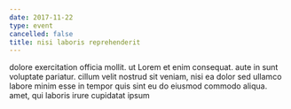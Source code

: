 ```yaml
---
date: 2017-11-22
type: event
cancelled: false
title: nisi laboris reprehenderit
---
```

dolore exercitation officia mollit. ut Lorem et enim consequat. aute in sunt voluptate pariatur. cillum velit nostrud sit veniam, nisi ea dolor sed ullamco labore minim esse in tempor quis sint eu do eiusmod commodo aliqua. amet, qui laboris irure cupidatat ipsum